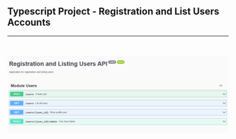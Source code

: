 ## Typescript Project - Registration and List Users Accounts
---
<br>
<p><img src="./img-api-docs.png" /></p>